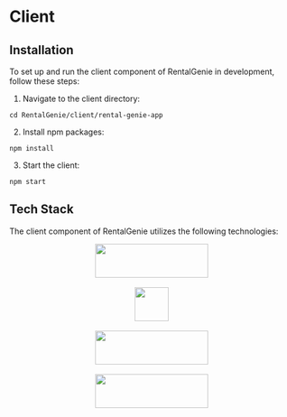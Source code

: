 # Client

## Installation

To set up and run the client component of RentalGenie in development, follow these steps:

1. Navigate to the client directory:
  ```console
  cd RentalGenie/client/rental-genie-app
  ```

2. Install npm packages:
  ```console
  npm install
  ```

3. Start the client:
  ```console
  npm start
  ```




## Tech Stack 
The client component of RentalGenie utilizes the following technologies:

<span style="display:flex; flex-direction:column;justify-content:center; align-items:center; flex-wrap:wrap;">
  <a href="https://angular.io/"><img src="https://angular.io/assets/images/logos/angular/logo-nav@2x.png"  width="200" height="60"></a>
  <br>
  <a href="https://www.typescriptlang.org/"><img src="https://upload.wikimedia.org/wikipedia/commons/thumb/4/4c/Typescript_logo_2020.svg/2048px-Typescript_logo_2020.svg.png"  width="60" height="60"></a>
  <br>
  <a href="https://rxjs.dev/"><img src="https://rxjs.dev/assets/images/logos/logo.png"  width="200" height="60"></a>
  <br>
  <a href="https://firebase.google.com/"><img src="https://www.gstatic.com/devrel-devsite/prod/vfe8699a5d354c41f3f953a7a9794768d4d2f39d37577d5708b5539be069912e1/firebase/images/lockup.svg"  width="200" height="60"></a>
</span>